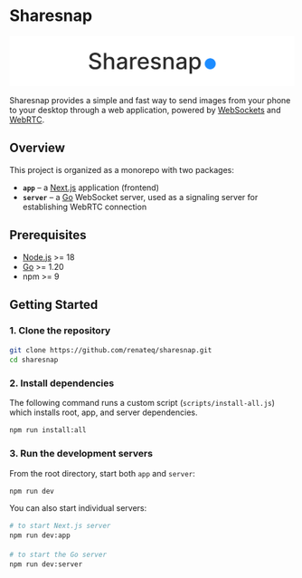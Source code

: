 # Sharesnap

![Sharesnap](./docs/assets/banner.svg)

Sharesnap provides a simple and fast way to send images from your phone to your desktop through a web application, powered by [WebSockets](https://developer.mozilla.org/en-US/docs/Web/API/WebSockets_API) and [WebRTC](https://webrtc.org/).

## Overview

This project is organized as a monorepo with two packages:

- **`app`** – a [Next.js](https://nextjs.org/) application (frontend)
- **`server`** – a [Go](https://go.dev/) WebSocket server, used as a signaling server for establishing WebRTC connection

## Prerequisites

- [Node.js](https://nodejs.org/) >= 18
- [Go](https://go.dev/) >= 1.20
- npm >= 9

## Getting Started

### 1. Clone the repository

```sh
git clone https://github.com/renateq/sharesnap.git
cd sharesnap
```

### 2. Install dependencies

The following command runs a custom script (`scripts/install-all.js`) which installs root, app, and server dependencies.

```sh
npm run install:all
```

### 3. Run the development servers

From the root directory, start both `app` and `server`:

```sh
npm run dev
```

You can also start individual servers:

```sh
# to start Next.js server
npm run dev:app

# to start the Go server
npm run dev:server
```
